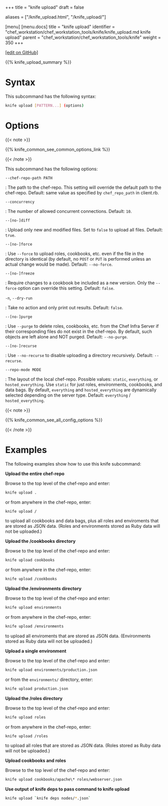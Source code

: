 +++
title = "knife upload"
draft = false

aliases = ["/knife_upload.html", "/knife_upload/"]

[menu]
  [menu.docs]
    title = "knife upload"
    identifier = "chef_workstation/chef_workstation_tools/knife/knife_upload.md knife upload"
    parent = "chef_workstation/chef_workstation_tools/knife"
    weight = 350
+++    

[\[edit on GitHub\]](https://github.com/chef/chef-web-docs/blob/master/content/knife_upload.md)

{{% knife_upload_summary %}}

Syntax
======

This subcommand has the following syntax:

``` bash
knife upload [PATTERN...] (options)
```

Options
=======

{{< note >}}

{{% knife_common_see_common_options_link %}}

{{< /note >}}

This subcommand has the following options:

`--chef-repo-path PATH`

:   The path to the chef-repo. This setting will override the default
    path to the chef-repo. Default: same value as specified by
    `chef_repo_path` in client.rb.

`--concurrency`

:   The number of allowed concurrent connections. Default: `10`.

`--[no-]diff`

:   Upload only new and modified files. Set to `false` to upload all
    files. Default: `true`.

`--[no-]force`

:   Use `--force` to upload roles, cookbooks, etc. even if the file in
    the directory is identical (by default, no `POST` or `PUT` is
    performed unless an actual change would be made). Default:
    `--no-force`.

`--[no-]freeze`

:   Require changes to a cookbook be included as a new version. Only the
    `--force` option can override this setting. Default: `false`.

`-n`, `--dry-run`

:   Take no action and only print out results. Default: `false`.

`--[no-]purge`

:   Use `--purge` to delete roles, cookbooks, etc. from the Chef Infra
    Server if their corresponding files do not exist in the chef-repo.
    By default, such objects are left alone and NOT purged. Default:
    `--no-purge`.

`--[no-]recurse`

:   Use `--no-recurse` to disable uploading a directory recursively.
    Default: `--recurse`.

`--repo-mode MODE`

:   The layout of the local chef-repo. Possible values: `static`,
    `everything`, or `hosted_everything`. Use `static` for just roles,
    environments, cookbooks, and data bags. By default, `everything` and
    `hosted_everything` are dynamically selected depending on the server
    type. Default: `everything` / `hosted_everything`.

{{< note >}}

{{% knife_common_see_all_config_options %}}

{{< /note >}}

Examples
========

The following examples show how to use this knife subcommand:

**Upload the entire chef-repo**

Browse to the top level of the chef-repo and enter:

``` bash
knife upload .
```

or from anywhere in the chef-repo, enter:

``` bash
knife upload /
```

to upload all cookbooks and data bags, plus all roles and enviroments
that are stored as JSON data. (Roles and environments stored as Ruby
data will not be uploaded.)

**Upload the /cookbooks directory**

Browse to the top level of the chef-repo and enter:

``` bash
knife upload cookbooks
```

or from anywhere in the chef-repo, enter:

``` bash
knife upload /cookbooks
```

**Upload the /environments directory**

Browse to the top level of the chef-repo and enter:

``` bash
knife upload environments
```

or from anywhere in the chef-repo, enter:

``` bash
knife upload /environments
```

to upload all enviroments that are stored as JSON data. (Environments
stored as Ruby data will not be uploaded.)

**Upload a single environment**

Browse to the top level of the chef-repo and enter:

``` bash
knife upload environments/production.json
```

or from the `environments/` directory, enter:

``` bash
knife upload production.json
```

**Upload the /roles directory**

Browse to the top level of the chef-repo and enter:

``` bash
knife upload roles
```

or from anywhere in the chef-repo, enter:

``` bash
knife upload /roles
```

to upload all roles that are stored as JSON data. (Roles stored as Ruby
data will not be uploaded.)

**Upload cookbooks and roles**

Browse to the top level of the chef-repo and enter:

``` bash
knife upload cookbooks/apache\* roles/webserver.json
```

**Use output of knife deps to pass command to knife upload**

``` bash
knife upload `knife deps nodes/*.json`
```
